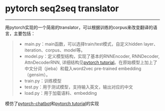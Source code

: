 # pytorch seq2seq translator

------

用pytorch实现的一个简易的translator，可以根据训练的corpus来改变翻译的语言，主要包括：

> * main.py：main函数，可以选择train/test模式，自定义hidden layer、iteration、corpus、model等。
> * model.py：定义模型结构，实现了基本的RNNEncoder, RNNDecoder, AttnDecoderRNN, 详细结构见[pytorch tutorial](http://pytorch.org/tutorials/intermediate/seq2seq_translation_tutorial.html)。在原始模型上加上了中文分词（jieba）和载入word2vec pre-trained embedding（gensim）。
> * train.py：训练模型
> * test.py：用于测试模型，支持输入英文，输出对应的中文
> * load.py：用于加载语料、embedding

模仿了[pytorch-chatbot](https://github.com/ywk991112/pytorch-chatbot)和[pytorch tutorial](http://pytorch.org/tutorials/intermediate/seq2seq_translation_tutorial.html)的实现
